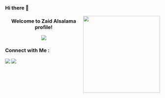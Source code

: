 ### Hi there 👋
<img width="250" align="right" src="https://c.tenor.com/_DOBjnGspYAAAAAM/code-coding.gif">

<h3 align="center">
  Welcome to Zaid Alsalama profile!


<!-- Typing SVG by DenverCoder1 - https://github.com/DenverCoder1/readme-typing-svg -->

  <a href="https://github.com/DenverCoder1/readme-typing-svg"><img src="https://readme-typing-svg.herokuapp.com/?lines=Always%20learning%20new%20things&font=Fira%20Code&center=true&width=440&height=45&color=f75c7e&vCenter=true&size=22"></a>
</p> 


### Connect with Me :

<a href="https://www.linkedin.com/in/%D8%A3%D8%B3%D8%A7%D9%85%D8%A9-osa-%D8%B9%D8%A8%D8%AF-%D8%A7%D9%84%D8%B1%D8%AD%D9%85%D9%86-967038280?lipi=urn%3Ali%3Apage%3Ad_flagship3_profile_view_base_contact_details%3BUIf83VTPTcO03UYz5O5EQw%3D%3D" target="_blank"><img src="https://img.shields.io/badge/-Zaid%20Alsalama-0077B5?style=for-the-badge&logo=Linkedin&logoColor=white"/></a>
<a href="https://t.me/ramzy20a" target="_blank"><img src="https://img.shields.io/badge/-Zaid%20Alsalama-0077B5?style=for-the-badge&logo=Telegram&logoColor=white"/></a>






<!--
**osamaAlsalama/osamaAlsalama** is a ✨ _special_ ✨ repository because its `README.md` (this file) appears on your GitHub profile.

Here are some ideas to get you started:

- 🔭 I’m currently working on ...
- 🌱 I’m currently learning ...
- 👯 I’m looking to collaborate on ...
- 🤔 I’m looking for help with ...
- 💬 Ask me about ...
- 📫 How to reach me: ...
- 😄 Pronouns: ...
- ⚡ Fun fact: ...
-->
